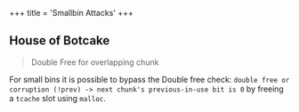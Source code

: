 +++
title = 'Smallbin Attacks'
+++

## House of Botcake
> Double Free for overlapping chunk

For small bins it is possible to bypass the Double free check:
`double free or corruption (!prev) -> next chunk's previous-in-use bit is 0`
by freeing a `tcache` slot using `malloc`.



